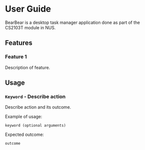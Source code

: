 # User Guide
BearBear is a desktop task manager application done as part of the CS2103T module in NUS.

## Features 

### Feature 1 
Description of feature.

## Usage

### `Keyword` - Describe action

Describe action and its outcome.

Example of usage: 

`keyword (optional arguments)`

Expected outcome:

`outcome`

